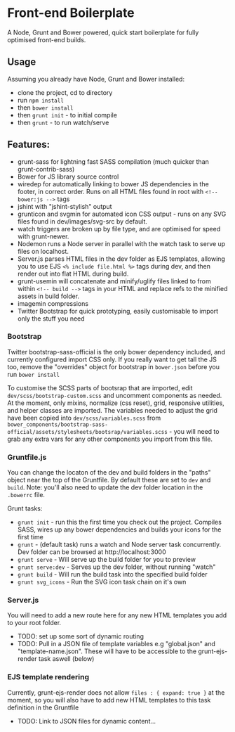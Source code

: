 Front-end Boilerplate
=====================

A Node, Grunt and Bower powered, quick start boilerplate for fully optimised front-end builds.

## Usage

Assuming you already have Node, Grunt and Bower installed: 
- clone the project, cd to directory
- run `npm install` 
- then `bower install`
- then `grunt init` - to initial compile
- then `grunt` - to run watch/serve

## Features:

- grunt-sass for lightning fast SASS compilation (much quicker than grunt-contrib-sass)
- Bower for JS library source control
- wiredep for automatically linking to bower JS dependencies in the footer, in correct order. Runs on all HTML files found in root with `<!-- bower:js -->` tags 
- jshint with "jshint-stylish" output
- grunticon and svgmin for automated icon CSS output - runs on any SVG files found in dev/images/svg-src by default.
- watch triggers are broken up by file type, and are optimised for speed with grunt-newer.
- Nodemon runs a Node server in parallel with the watch task to serve up files on localhost. 
- Server.js parses HTML files in the dev folder as EJS templates, allowing you to use EJS `<% include file.html %>` tags during dev, and then render out into flat HTML during build.
- grunt-usemin will concatenate and minify/uglify files linked to from within `<!-- build -->` tags in your HTML and replace refs to the minified assets in build folder.
- imagemin compressions
- Twitter Bootstrap for quick prototyping, easily customisable to import only the stuff you need



### Bootstrap
Twitter bootstrap-sass-official is the only bower dependency included, and currently configured import CSS only. If you really want to get tall the JS too, remove the "overrides" object for bootstrap in `bower.json` before you run `bower install` 

To customise the SCSS parts of bootsrap that are imported, edit `dev/scss/bootstrap-custom.scss` and uncomment components as needed. At the moment, only mixins, normalize (css reset), grid, responsive utilities, and helper classes are imported. The variables needed to adjust the grid have been copied into `dev/scss/variables.scss` from  `bower_components/bootstrap-sass-official/assets/stylesheets/bootsrap/variables.scss` - you will need to grab any extra vars for any other components you import from this file.

### Gruntfile.js
You can change the locaton of the dev and build folders in the "paths" object near the top of the Gruntfile. By default these are set to `dev` and `build`. Note: you'll also need to update the dev folder location in the `.bowerrc` file.

Grunt tasks:

- `grunt init` - run this the first time you check out the project. Compiles SASS, wires up any bower dependencies and builds your icons for the first time
- `grunt` - (default task) runs a watch and Node server task concurrently. Dev folder can be browsed at http://localhost:3000
- `grunt serve` - Will serve up the build folder for you to preview
- `grunt serve:dev` - Serves up the dev folder, without running "watch"
- `grunt build` - Will run the build task into the specified build folder
- `grunt svg_icons` - Run the SVG icon task chain on it's own

### Server.js
You will need to add a new route here for any new HTML templates you add to your root folder.
- TODO: set up some sort of dynamic routing
- TODO: Pull in a JSON file of template variables e.g "global.json" and "template-name.json". These will have to be accessible to the grunt-ejs-render task aswell (below)

### EJS template rendering
Currently, grunt-ejs-render does not allow `files : { expand: true }` at the moment, so you will also have to add new HTML templates to this task definition in the Gruntfile
- TODO: Link to JSON files for dynamic content...
